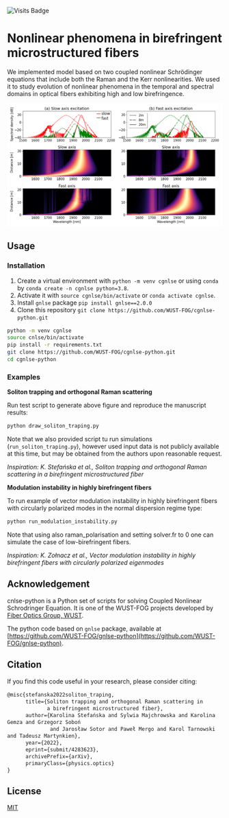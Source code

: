 ![Visits Badge](https://badges.pufler.dev/visits/WUST-FOG/cgnlse-python)

# Nonlinear phenomena in birefringent microstructured fibers

We implemented model based on two coupled nonlinear Schrödinger equations that include both the Raman and the Kerr nonlinearities. We used it to study evolution of nonlinear phenomena in the temporal and spectral domains in optical fibers exhibiting high and low birefringence.

![soliton_traping](./data/191119_polarisation_21m_lambda_1560nm_power_41mW.png)

## Usage

### Installation

1. Create a virtual environment with `python -m venv cgnlse` or using `conda` by `conda create -n cgnlse python=3.8`.
2. Activate it with `source cgnlse/bin/activate` or `conda activate cgnlse`.
3. Install `gnlse` package `pip install gnlse==2.0.0`
3. Clone this repository `git clone https://github.com/WUST-FOG/cgnlse-python.git`

```bash
python -m venv cgnlse
source cnlse/bin/activate
pip install -r requirements.txt
git clone https://github.com/WUST-FOG/cgnlse-python.git
cd cgnlse-python
```

### Examples

**Soliton trapping and orthogonal Raman scattering**

Run test script to generate above figure and reproduce the manuscript results:

```bash
python draw_soliton_traping.py
```

Note that we also provided script tu run simulations (`run_soliton_traping.py`),
however used input data is not publicly available at this time,
but may be obtained from the authors upon reasonable request.

_Inspiration: K. Stefańska et al., Soliton trapping and orthogonal Raman scattering in a birefringent microstructured fiber_

**Modulation instability in highly birefringent fibers**

To run example of vector modulation instability in highly birefringent
fibers with circularly polarized modes in the normal dispersion regime
type:

```bash
python run_modulation_instability.py
```

Note that using also raman_polarisation and setting solver.fr to 0
one can simulate the case of low-birefringent fibers.

_Inspiration: K. Zołnacz et al., Vector modulation instability in highly birefringent fibers with circularly polarized eigenmodes_

## Acknowledgement

cnlse-python is a Python set of scripts for solving
Coupled Nonlinear Schrodringer Equation. It is one of the WUST-FOG
projects developed by [Fiber Optics Group, WUST](http://www.fog.pwr.edu.pl/).

The python code based on `gnlse` package, available at 
[https://github.com/WUST-FOG/gnlse-python](https://github.com/WUST-FOG/gnlse-python).

## Citation

If you find this code useful in your research, please consider citing:

```
@misc{stefanska2022soliton_traping,
      title={Soliton trapping and orthogonal Raman scattering in
             a birefringent microstructured fiber}, 
      author={Karolina Stefańska and Sylwia Majchrowska and Karolina Gemza and Grzegorz Soboń
              and Jarosław Sotor and Paweł Mergo and Karol Tarnowski and Tadeusz Martynkien},
      year={2022},
      eprint={submit/4283623},
      archivePrefix={arXiv},
      primaryClass={physics.optics}
}
```

## License
[MIT](https://choosealicense.com/licenses/mit/)
